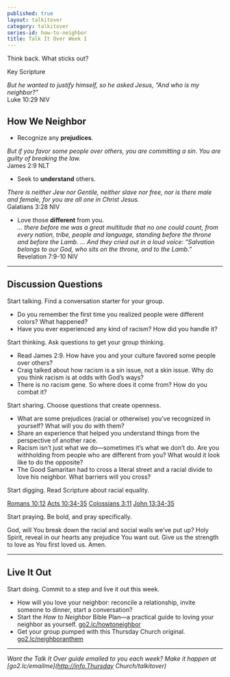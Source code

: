 ```yaml
---
published: true
layout: talkitover
category: talkitover
series-id: how-to-neighbor
title: Talk It Over Week 1
---
```


<p class="lead">Think back. What sticks out?</p> 

Key Scripture

_But he wanted to justify himself, so he asked Jesus, “And who is my neighbor?”_  
Luke 10:29 NIV  

## How We Neighbor

* Recognize any **prejudices**.  

_But if you favor some people over others, you are committing a sin. You are guilty of breaking the law._  
James 2:9 NLT  

* Seek to **understand** others.  

_There is neither Jew nor Gentile, neither slave nor free, nor is there male and female, for you are all one in Christ Jesus._  
Galatians 3:28 NIV  

* Love those **different** from you.  
_... there before me was a great multitude that no one could count, from every nation, tribe, people and language, standing before the throne and before the Lamb. ... And they cried out in a loud voice: “Salvation belongs to our God, who sits on the throne, and to the Lamb.”_  
Revelation 7:9-10 NIV

* * *

## Discussion Questions
<p class="lead">Start talking. Find a conversation starter for your group.</p> 

* Do you remember the first time you realized people were different colors? What happened?
* Have you ever experienced any kind of racism? How did you handle it?

<p class="lead">Start thinking. Ask questions to get your group thinking.</p> 

* Read James 2:9. How have you and your culture favored some people over others?
* Craig talked about how racism is a sin issue, not a skin issue. Why do you think racism is at odds with God’s ways?
* There is no racism gene. So where does it come from? How do you combat it?
 
<p class="lead">Start sharing. Choose questions that create openness.</p> 

* What are some prejudices (racial or otherwise) you’ve recognized in yourself? What will you do with them?
* Share an experience that helped you understand things from the perspective of another race.
* Racism isn’t just what we do—sometimes it’s what we don’t do. Are you withholding from people who are different from you? What would it look like to do the opposite?
* The Good Samaritan had to cross a literal street and a racial divide to love his neighbor. What barriers will you cross?

<p class="lead">Start digging. Read Scripture about racial equality.</p> 

[Romans 10:12](https://www.bible.com/bible/111/rom.10.12.niv) [Acts 10:34-35](https://www.bible.com/bible/111/act.10.34-35.niv) [Colossians 3:11](https://www.bible.com/bible/111/col.3.11.niv) [John 13:34-35](https://www.bible.com/bible/111/joh.13.34-35.niv)

<p class="lead">Start praying. Be bold, and pray specifically.</p> 

God, will You break down the racial and social walls we’ve put up? Holy Spirit, reveal in our hearts any prejudice You want out. Give us the strength to love as You first loved us. Amen.

* * *

## Live It Out
<p class="lead">Start doing. Commit to a step and live it out this week.</p>

* How will you love your neighbor: reconcile a relationship, invite someone to dinner, start a conversation?
* Start the _How to Neighbor_ Bible Plan—a practical guide to loving your neighbor as yourself. [go2.lc/howtoneighbor](http://go2.lc/howtoneighbor)
* Get your group pumped with this Thursday Church original. [go2.lc/neighboranthem](http://go2.lc/neighboranthem)

* * *

_Want the Talk It Over guide emailed to you each week? Make it happen at [go2.lc/emailme](http://info.Thursday Church/talkitover)_
